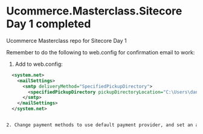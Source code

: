 # Ucommerce.Masterclass.Sitecore Day 1 completed
Ucommerce Masterclass repo for Sitecore Day 1

Remember to do the following to web.config for confirmation email to work:

1. Add to web.config:

```xml
  <system.net>
    <mailSettings>
      <smtp deliveryMethod="SpecifiedPickupDirectory">
        <specifiedPickupDirectory pickupDirectoryLocation="C:\Users\danielbergfrederikse\Desktop" />
      </smtp>
    </mailSettings>
  </system.net>


2. Change payment methods to use default payment provider, and set an acceptUrl.
